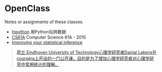 # OpenClass
Notes or assignments of these classes.

+ [hipython](./hipython) 用Python玩转数据
+ [CS61A](./CS61An) Computer Science 61A - 2015
+ [Improving your statistical inference](./statistical-inferences)

> [荷兰 Eindhoven University of Technology心理学研究者Danial Lakens在coursera上开设的一门公开课，目的是为了增加心理学研究者对心理学研究中常用统计的理解。](https://zhuanlan.zhihu.com/p/23334271)